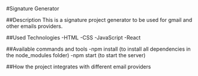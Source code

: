 #Signature Generator

##Description
This is a signature project generator to be used for gmail and other emails providers.

##Used Technologies
-HTML
-CSS
-JavaScript
-React

##Available commands and tools
-npm install (to install all dependencies in the node_modules folder)
-npm start   (to start the server) 

##How the project integrates with different email providers




